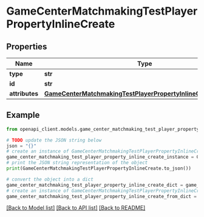 # GameCenterMatchmakingTestPlayerPropertyInlineCreate


## Properties

Name | Type | Description | Notes
------------ | ------------- | ------------- | -------------
**type** | **str** |  | 
**id** | **str** |  | [optional] 
**attributes** | [**GameCenterMatchmakingTestPlayerPropertyInlineCreateAttributes**](GameCenterMatchmakingTestPlayerPropertyInlineCreateAttributes.md) |  | 

## Example

```python
from openapi_client.models.game_center_matchmaking_test_player_property_inline_create import GameCenterMatchmakingTestPlayerPropertyInlineCreate

# TODO update the JSON string below
json = "{}"
# create an instance of GameCenterMatchmakingTestPlayerPropertyInlineCreate from a JSON string
game_center_matchmaking_test_player_property_inline_create_instance = GameCenterMatchmakingTestPlayerPropertyInlineCreate.from_json(json)
# print the JSON string representation of the object
print(GameCenterMatchmakingTestPlayerPropertyInlineCreate.to_json())

# convert the object into a dict
game_center_matchmaking_test_player_property_inline_create_dict = game_center_matchmaking_test_player_property_inline_create_instance.to_dict()
# create an instance of GameCenterMatchmakingTestPlayerPropertyInlineCreate from a dict
game_center_matchmaking_test_player_property_inline_create_from_dict = GameCenterMatchmakingTestPlayerPropertyInlineCreate.from_dict(game_center_matchmaking_test_player_property_inline_create_dict)
```
[[Back to Model list]](../README.md#documentation-for-models) [[Back to API list]](../README.md#documentation-for-api-endpoints) [[Back to README]](../README.md)


